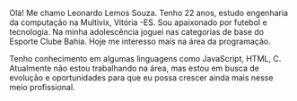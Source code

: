 Olá! Me chamo Leonardo Lemos Souza. Tenho 22 anos, estudo engenharia da computação na Multivix, Vitória -ES.
Sou apaixonado por futebol e tecnologia. Na minha adolescência joguei nas categorias de base do Esporte Clube Bahia. Hoje me interesso mais na área da programação.

Tenho conhecimento em algumas linguagens como JavaScript, HTML, C.
Atualmente não estou trabalhando na área, mas estou em busca de evolução e oportunidades para que eu possa crescer ainda mais nesse meio profissional.
